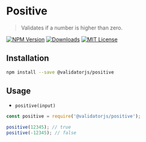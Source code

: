 # Positive

> Validates if a number is higher than zero.

[![NPM Version](https://img.shields.io/npm/v/@validatorjs/positive.svg)](https://www.npmjs.com/package/@validatorjs/positive)
[![Downloads](https://img.shields.io/npm/dt/@validatorjs/positive.svg)](https://www.npmjs.com/package/@validatorjs/positive)
[![MIT License](https://img.shields.io/npm/l/@validatorjs/positive.svg)](../../LICENSE)

## Installation

```bash
npm install --save @validatorjs/positive
```

## Usage

- `positive(input)`

```js
const positive = require('@validatorjs/positive');

positive(12345); // true
positive(-12345); // false
```

